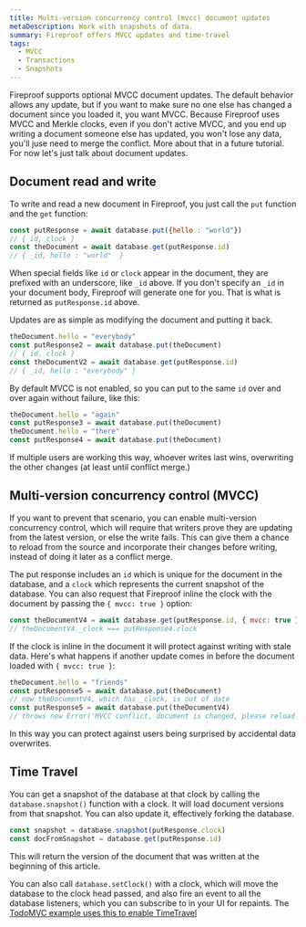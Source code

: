 ```yaml
---
title: Multi-version concurrency control (mvcc) document updates
metaDescription: Work with snapshots of data.
summary: Fireproof offers MVCC updates and time-travel
tags:
  - MVCC
  - Transactions
  - Snapshots
---
```

Fireproof supports optional MVCC document updates. The default behavior allows any update, but if you want to make sure no one else has changed a document since you loaded it, you want MVCC. Because Fireproof uses MVCC and Merkle clocks, even if you don't active MVCC, and you end up writing a document someone else has updated, you won't lose any data, you'll juse need to merge the conflict. More about that in a future tutorial. For now let's just talk about document updates.

## Document read and write

To write and read a new document in Fireproof, you just call the `put` function and the `get` function:

```js
const putResponse = await database.put({hello : "world"})
// { id, clock }
const theDocument = await database.get(putResponse.id)
// { _id, hello : "world"  }
```

When special fields like `id` or `clock` appear in the document, they are prefixed with an underscore, like `_id` above. If you don't specify an `_id` in your document body, Fireproof will generate one for you. That is what is returned as `putResponse.id` above.

Updates are as simple as modifying the document and putting it back.

```js
theDocument.hello = "everybody"
const putResponse2 = await database.put(theDocument)
// { id, clock }
const theDocumentV2 = await database.get(putResponse.id)
// { _id, hello : "everybody" }
```

By default MVCC is not enabled, so you can put to the same `id` over and over again without failure, like this:

```js
theDocument.hello = "again"
const putResponse3 = await database.put(theDocument)
theDocument.hello = "there"
const putResponse4 = await database.put(theDocument)
```

If multiple users are working this way, whoever writes last wins, overwriting the other changes (at least until conflict merge.)

## Multi-version concurrency control (MVCC)

If you want to prevent that scenario, you can enable multi-version concurrency control, which will require that writers prove they are updating from the latest version, or else the write fails. This can give them a chance to reload from the source and incorporate their changes before writing, instead of doing it later as a conflict merge.

The put response includes an `id` which is unique for the document in the database, and a `clock` which represents the current snapshot of the database. You can also request that Fireproof inline the clock with the document by passing the `{ mvcc: true }` option:

```js
const theDocumentV4 = await database.get(putResponse.id, { mvcc: true })
// theDocumentV4._clock === putResponse4.clock
```

If the clock is inline in the document it will protect against writing with stale data. Here's what happens if another update comes in before the document loaded with `{ mvcc: true }`:

```js
theDocument.hello = "friends"
const putResponse5 = await database.put(theDocument)
// now theDocumentV4, which has _clock, is out of date
const putResponse5 = await database.put(theDocumentV4)
// throws new Error('MVCC conflict, document is changed, please reload the document and try again.')
```

In this way you can protect against users being surprised by accidental data overwrites.

## Time Travel

You can get a snapshot of the database at that clock by calling the `database.snapshot()` function with a clock. It will load document versions from that snapshot. You can also update it, effectively forking the database.

```js
const snapshot = database.snapshot(putResponse.clock)
const docFromSnapshot = database.get(putResponse.id)
```

This will return the version of the document that was written at the beginning of this article.

You can also call `database.setClock()` with a clock, which will move the database to the clock head passed, and also fire an event to all the database listeners, which you can subscribe to in your UI for repaints. The [TodoMVC example uses this to enable TimeTravel](https://github.com/fireproof-storage/fireproof/blob/83653245b2cbbef8f6b89b0cf8979369c72e7150/examples/todomvc/src/components/TimeTravel.tsx#L29)



